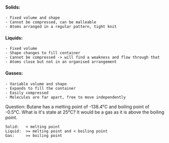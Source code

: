 #### Solids:
	- Fixed volume and shape
	- Cannot be compressed, can be malleable
	- Atoms arranged in a regular pattern, tight knit
#### Liquids:
	- Fixed volume
	- Shape changes to fill container
	- Cannot be compressed -> will find a weakness and flow through that
	- Atoms close but not in an organised arrangement
#### Gasses:
	- Variable volume and shape
	- Expands to fill the container
	- Easily compressed
	- Molecules are far apart, free to move independently


Question: Butane has a melting point of -138.4°C and boiling point of -0.5°C.
What is it's state at 25°C?
It would be a gas as it is above the boiling point.
```
Solid:   < melting point
Liquid:  >= melting point and < boiling point
Gas:     >= boiling point
```
